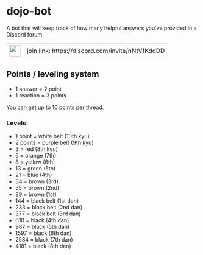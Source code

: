 # dojo-bot
A bot that will keep track of how many helpful answers you've provided in a Discord forum

<table>
<td>
  <a href="https://discord.com/invite/nNtVfKddDD">
  <img src="https://camo.githubusercontent.com/5b475732a4ed305b1041d81185353428fb9860f5e5a5fe3249ee547e3b5aa69b/68747470733a2f2f63646e2e7261776769742e636f6d2f4e4e54696e2f646973636f72642d6c6f676f2f66343333333334342f7372632f6173736574732f616e696d61746564646973636f72642e737667" width=30>
  </a>
</td>
<td>
  join link: https://discord.com/invite/nNtVfKddDD
</td>
</table>


## Points / leveling system

- 1 answer = 2 point
- 1 reaction = 3 points

You can get up to 10 points per thread.

### Levels:

- 1 point = white belt (10th kyu)
- 2 points = purple belt (9th kyu)
- 3 = red (8th kyu)
- 5 = orange (7th)
- 8 = yellow (6th)
- 13 = green (5th)
- 21 = blue (4th)
- 34 = brown (3rd)
- 55 = brown (2nd)
- 89 = brown (1st)
- 144 = black belt (1st dan)
- 233 = black belt (2nd dan)
- 377 = black belt (3rd dan)
- 610 = black (4th dan)
- 987 = black (5th dan)
- 1597 = black (6th dan)
- 2584 = black (7th dan)
- 4181 = black (8th dan)
